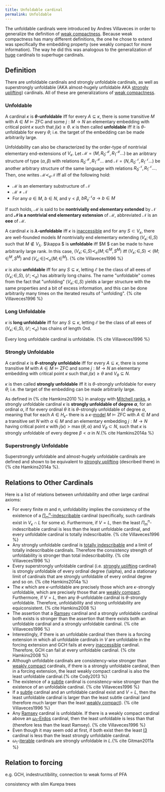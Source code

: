 ```yaml
---
title: Unfoldable cardinal
permalink: Unfoldable
---
```


The unfoldable cardinals were introduced by Andres Villaveces in order
to generalize the definition of [weak
compactness](Weakly_compact "Weakly compact").
Because weak compactness has many different definitions, the one he
chose to extend was specifically the embedding property (see weakly
compact for more information). The way he did this was analogous to the
generalization of
[huge](Huge "Huge")
cardinals to superhuge cardinals.

## Definition

There are unfoldable cardinals and strongly unfoldable cardinals, as
well as superstrongly unfoldable (AKA almost-hugely unfoldable AKA
[strongly
uplifting](Uplifting "Uplifting"))
cardinals. All of these are generalizations of [weak
compactness](Weakly_compact "Weakly compact").

### Unfoldable

A cardinal $\kappa$ is **$\theta$-unfoldable** iff for every
$A\subseteq\kappa$, there is some transitive $M$ with $A\in
M\models\text{ZFC}$ and some $j:M\rightarrow N$ an elementary
embedding with critical point $\kappa$ such that
$j(\kappa)\geq\theta$. $\kappa$ is then called **unfoldable** iff it
is $\theta$-unfoldable for every $\theta$; i.e. the target of the
embedding can be made arbitrarily large.

Unfoldability can also be characterized by the order-type of nontrivial
elementary end-extensions of $V_\kappa$. Let
$\mathcal{M}=(M,R_0^\mathcal{M},R_1^\mathcal{M}...)$ be an
aribtrary structure of type $(\alpha,\beta)$ with relations
$R_0^\mathcal{M},R_1^\mathcal{M}...$ and
$\mathcal{N}=(N,R_0^\mathcal{N},R_1^\mathcal{N}...)$ be another
arbitrary structure of the same language with relations
$R_0^\mathcal{N},R_1^\mathcal{N}...$. Then, one writes
$\mathcal{M}\prec_e\mathcal{N}$ iff all of the following hold:

-   $\mathcal{M}$ is an elementary substructure of $\mathcal{N}$
-   $\mathcal{M}\neq\mathcal{N}$
-   For any $a\in M$, $b\in N$, and $\gamma<\beta$, $b
    R_\gamma^\mathcal{N} a\rightarrow b\in M$

If such holds, $\mathcal{M}$ is said to be **nontrivially end
elementary extended** by $\mathcal{N}$ and **$\mathcal{N}$ is a
nontrivial end elementary extension** of $\mathcal{M}$, abbreviated
$\mathcal{N}$ is an **eee** of $\mathcal{M}$.

A cardinal $\kappa$ is **$\lambda$-unfoldable** iff $\kappa$ is
[inaccessible](Inaccessible "Inaccessible")
and for any $S\subset V_\kappa$, there are well-founded models $M$
nontrivially end elementary extending $(V_\kappa;\in,S)$ such that
$M\not\in V_\lambda$. $\kappa $ is **unfoldable** iff $M $ can be
made to have arbitrarily large rank. In this case,
$(V_\kappa;\in,S)\prec_e (M;\in^M,S^M)$ iff
$(V_\kappa;\in,S)\prec (M;\in^M,S^M)$ and
$(V_\kappa;\in)\prec_e (M;\in^M)$.
{% cite Villaveces1996 %}

$\kappa$ is also **unfoldable** iff for any $S\subseteq\kappa$,
letting $\mathcal{E}$ be the class of all eees of
$(V_\kappa;\in,S)$, $(\mathcal{E};\prec_e)$ has abitrarily long
chains. The name "unfoldable" comes from the fact that "unfolding"
$(V_\kappa;\in,S)$ yields a larger structure with the same properties
and a bit of excess information, and this can be done arbitrarily many
times on the iterated results of "unfolding".
{% cite Villaveces1996 %}

### Long Unfoldable

$\kappa$ is **long unfoldable** iff for any $S\subseteq\kappa$,
letting $\mathcal{E}$ be the class of all eees of
$(V_\kappa;\in,S)$, $(\mathcal{E};\prec_e)$ has chains of length
$\text{Ord}$.

Every long unfoldable cardinal is unfoldable.
{% cite Villaveces1996 %}

### Strongly Unfoldable

A cardinal $\kappa$ is **$\theta$-strongly unfoldable** iff for every
$A\subseteq\kappa$, there is some transitive $M$ with $A\in
M\models\text{ZFC}$ and some $j:M\rightarrow N$ an elementary
embedding with critical point $\kappa$ such that
$j(\kappa)\geq\theta$ and $V_\theta\subseteq N$.

$\kappa$ is then called **strongly unfoldable** iff it is
$\theta$-strongly unfoldable for every $\theta$; i.e. the target of
the embedding can be made arbitrarily large.

As defined in
{% cite Hamkins2010 %}
in analogy with [Mitchell
ranks](Mitchell_rank "Mitchell rank"),
a strongly unfoldable cardinal $\kappa$ is **strongly unfoldable of
degree $\alpha$**, for an ordinal $\alpha$, if for every ordinal
$\theta$ it is $\theta$-strongly unfoldable of degree $\alpha$,
meaning that for each $A \in H_{\kappa^+}$ there is a
$\kappa$-[model](Model "Model")
$M \models \mathrm{ZFC}$ with $A \in M$ and a transitive set $N$ with
$\alpha \in M$ and an elementary embedding $j:M \to N$ having
critical point $\kappa$ with $j(\kappa)>\max\{\theta,
\alpha\}$ and $V_\theta \subset N$, such that $\kappa$ is strongly
unfoldable of every degree $\beta < \alpha$ in
$N$.{% cite Hamkins2014a %}

### Superstrongly Unfoldable

Superstrongly unfoldable and almost-hugely unfoldable cardinals are
defined and shown to be equivalent to [strongly
uplifting](Uplifting "Uplifting")
(described there) in
{% cite Hamkins2014a %}.

## Relations to Other Cardinals

Here is a list of relations between unfoldability and other large
cardinal axioms:

-   For every finite $m$ and $n$, unfoldability implies the consistency
    of the existence of a
    [$\Pi_m^n$-indescribable](Indescribable "Indescribable")
    cardinal (specifically, such cardinals exist in $V_\kappa\cap L$
    for some $\kappa$). Furthermore, if $V=L$, then the least
    $\Pi_m^n$-indescribable cardinal is less than the least unfoldable
    cardinal, and every unfoldable cardinal is totally indescribable.
    {% cite Villaveces1996 %}
-   Any strongly unfoldable cardinal is [totally
    indescribable](Indescribable "Indescribable")
    and a limit of totally indescribable cardinals. Therefore the
    consistency strength of unfoldability is stronger than total
    indescribability.
    {% cite Villaveces1996 %}
-   Every superstrongly unfoldable cardinal (i.e. [strongly
    uplifting](Uplifting "Uplifting")
    cardinal) is strongly unfoldable of every ordinal degree
    \(\alpha\), and a stationary limit of cardinals that are strongly
    unfoldable of every ordinal degree and so on.
    {% cite Hamkins2014a %}
-   The $\kappa$ which are $\kappa$-unfoldable are precisely those
    which are $\kappa$-strongly unfoldable, which are precisely those
    that are [weakly
    compact](Weakly_compact "Weakly compact").
    Furthermore, if $V=L$, then any $\theta$-unfoldable cardinal is
    $\theta$-strongly unfoldable. Therefore, unfoldability and strong
    unfoldability are equiconsistent.
    {% cite Hamkins2008 %}
-   The assertion that a
    [Ramsey](Ramsey "Ramsey")
    cardinal and a strongly unfoldable cardinal both exists is stronger
    than the assertion that there exists both an unfoldable cardinal and
    a strongly unfoldable cardinal.
    {% cite Villaveces1996 %}
-   Interestingly, if there is an unfoldable cardinal then there is a
    forcing extension in which all unfoldable cardinals in $V$ are
    unfoldable in the forcing extension and GCH fails at every
    [inaccessible](Inaccessible "Inaccessible")
    cardinal. Therefore, GCH can fail at every unfoldable cardinal.
    {% cite Hamkins2008 %}
-   Although unfoldable cardinals are consistency-wise stronger than
    [weakly
    compact](Weakly_compact "Weakly compact")
    cardinals, if there is a strongly unfoldable cardinal, then in a
    forcing extension, the least weakly compact cardinal is also the
    least unfoldable
    cardinal.{% cite Cody2013 %}
-   The existence of a
    <a href="Subtle" class="mw-redirect" title="Subtle">subtle</a>
    cardinal is consistency-wise stronger than the existence of an
    unfoldable cardinal.
    {% cite Villaveces1996 %}
-   If a
    <a href="Subtle" class="mw-redirect" title="Subtle">subtle</a>
    cardinal and an unfoldable cardinal exist and $V=L$, then the least
    unfoldable cardinal is larger than the least subtle cardinal (and
    therefore much larger than the least [weakly
    compact](Weakly_compact "Weakly compact")).
    {% cite Villaveces1996 %}
-   Any
    [Ramsey](Ramsey "Ramsey")
    cardinal is unfoldable. If there is a weakly compact cardinal above
    an
    [$\omega_1$-Erdos](Erdos "Erdos")
    cardinal, then the least unfoldable is less than that (therefore
    less than the least Ramsey).
    {% cite Villaveces1996 %}
-   Even though it may seem odd at first, if both exist then the least
    <a href="Rank-into-rank" class="mw-redirect" title="Rank-into-rank">I3</a>
    cardinal is less than the least strongly unfoldable cardinal.
-   $ω_1$-<a href="Iterable" class="mw-redirect" title="Iterable">iterable</a>
    cardinals are strongly unfoldable in
    $L$.{% cite Gitman2011a %}

## Relation to forcing

e.g. GCH, indestructibility, connection to weak forms of PFA

consistency with slim Kurepa trees
